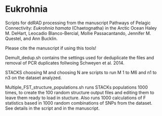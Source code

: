 # Eukrohnia
Scripts for ddRAD processing from the manuscript Pathways of Pelagic Connectivity: <i>Eukrohnia hamata</i> (Chaetognatha) in the Arctic Ocean
Haley M. DeHart, Leocadio Blanco-Bercial, Mollie Passacantando, Jennifer M. Questel, and Ann Bucklin.

Please cite the manuscript if using this tools!

Demult_dedup.sh contains the settings used for deduplicate the files and removal of PCR duplicates follwoing Schweyen et al. 2014.

STACKS choosing M and choosing N are scripts to run M 1 to M6 and n1 to n3 on the dataset analyzed.

Multiple_FST_structure_populations.sh runs STACKs populations 1000 times, to create the 100 random structure output files and editing them to leave them ready to load in stucture. Also runs 1000 calculations of F statistics based in 1000 random combinations of SNPs from the dataset. See details in the script and in the manuscript.




